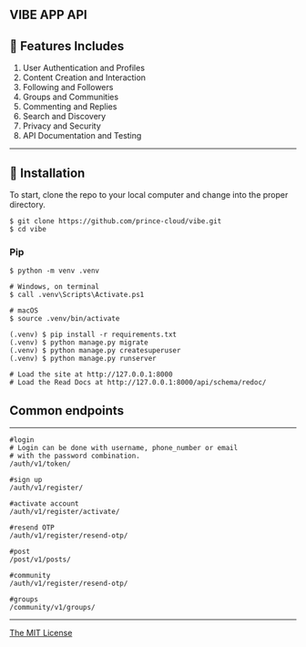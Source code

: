 ## VIBE APP API

## 🚀 Features Includes

1. User Authentication and Profiles
2. Content Creation and Interaction
3. Following and Followers
4. Groups and Communities
5. Commenting and Replies
6. Search and Discovery
7. Privacy and Security
8. API Documentation and Testing

---

## 📖 Installation
To start, clone the repo to your local computer and change into the proper directory.

```
$ git clone https://github.com/prince-cloud/vibe.git
$ cd vibe
```

### Pip

```
$ python -m venv .venv

# Windows, on terminal
$ call .venv\Scripts\Activate.ps1

# macOS
$ source .venv/bin/activate

(.venv) $ pip install -r requirements.txt
(.venv) $ python manage.py migrate
(.venv) $ python manage.py createsuperuser
(.venv) $ python manage.py runserver

# Load the site at http://127.0.0.1:8000
# Load the Read Docs at http://127.0.0.1:8000/api/schema/redoc/
```

## Common endpoints

---
```
#login
# Login can be done with username, phone_number or email
# with the password combination.
/auth/v1/token/

#sign up
/auth/v1/register/

#activate account
/auth/v1/register/activate/

#resend OTP
/auth/v1/register/resend-otp/

#post
/post/v1/posts/

#community
/auth/v1/register/resend-otp/

#groups
/community/v1/groups/
```
---



[The MIT License](LICENSE)
